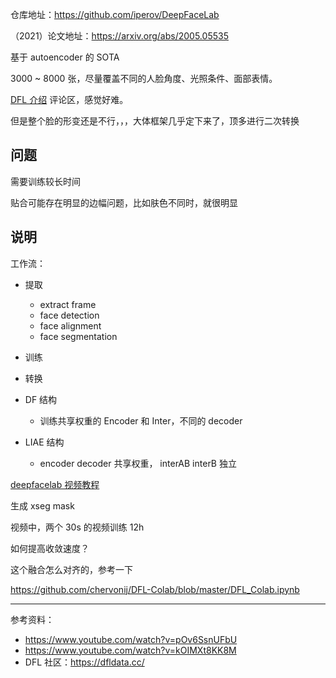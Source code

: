 

仓库地址：https://github.com/iperov/DeepFaceLab

（2021）论文地址：https://arxiv.org/abs/2005.05535


基于 autoencoder 的 SOTA

3000 ~ 8000 张，尽量覆盖不同的人脸角度、光照条件、面部表情。

[DFL 介绍](https://zhuanlan.zhihu.com/p/140444440) 评论区，感觉好难。


但是整个脸的形变还是不行，，，大体框架几乎定下来了，顶多进行二次转换


## 问题

需要训练较长时间

贴合可能存在明显的边幅问题，比如肤色不同时，就很明显



## 说明

工作流：
- 提取
  - extract frame
  - face detection
  - face alignment
  - face segmentation
- 训练
- 转换


- DF 结构
  - 训练共享权重的 Encoder 和 Inter，不同的 decoder
- LIAE 结构
  - encoder decoder 共享权重， interAB interB 独立


[deepfacelab 视频教程](https://www.youtube.com/watch?v=kOIMXt8KK8M)

生成 xseg mask

视频中，两个 30s 的视频训练 12h

如何提高收敛速度？

这个融合怎么对齐的，参考一下


https://github.com/chervonij/DFL-Colab/blob/master/DFL_Colab.ipynb


------------------

参考资料：
- https://www.youtube.com/watch?v=pOv6SsnUFbU
- https://www.youtube.com/watch?v=kOIMXt8KK8M
- DFL 社区：https://dfldata.cc/